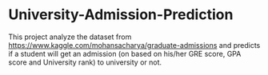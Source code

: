 # University-Admission-Prediction

This project analyze the dataset from https://www.kaggle.com/mohansacharya/graduate-admissions and predicts if a student will get an admission (on based on his/her GRE score, GPA score and University rank) to university or not.
